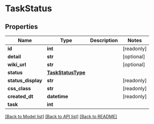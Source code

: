 # TaskStatus


## Properties
Name | Type | Description | Notes
------------ | ------------- | ------------- | -------------
**id** | **int** |  | [readonly] 
**detail** | **str** |  | [optional] 
**wiki_url** | **str** |  | [optional] 
**status** | [**TaskStatusType**](TaskStatusType.md) |  | 
**status_display** | **str** |  | [readonly] 
**css_class** | **str** |  | [readonly] 
**created_dt** | **datetime** |  | [readonly] 
**task** | **int** |  | 

[[Back to Model list]](../README.md#documentation-for-models) [[Back to API list]](../README.md#documentation-for-api-endpoints) [[Back to README]](../README.md)


